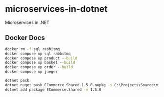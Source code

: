 # microservices-in-dotnet
Microservices in .NET

## Docker Docs
``` cmd
docker rm -f sql rabbitmq
docker compose up sql rabbitmq
docker compose up product --build
docker compose up basket --build
docker compose up order --build
docker compose up jaeger

dotnet pack
dotnet nuget push ECommerce.Shared.1.5.0.nupkg -s C:\Projects\Source\microservices-in-dotnet\local-nuget-packages
dotnet add package ECommerce.Shared -v 1.5.0

```
